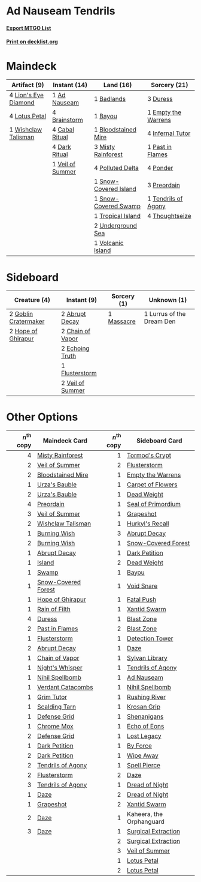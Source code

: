 # Ad Nauseam Tendrils

#### [Export MTGO List](../collection/Ad%20Nauseam%20Tendrils/Ad%20Nauseam%20Tendrils.txt)
#### [Print on decklist.org](http://decklist.org/?deckmain=1%09Ad%20Nauseam%0A1%09Badlands%0A1%09Bayou%0A1%09Bloodstained%20Mire%0A4%09Brainstorm%0A4%09Cabal%20Ritual%0A4%09Dark%20Ritual%0A3%09Duress%0A1%09Empty%20the%20Warrens%0A4%09Infernal%20Tutor%0A4%09Lion's%20Eye%20Diamond%0A4%09Lotus%20Petal%0A3%09Misty%20Rainforest%0A1%09Past%20in%20Flames%0A4%09Polluted%20Delta%0A4%09Ponder%0A3%09Preordain%0A1%09Snow-Covered%20Island%0A1%09Snow-Covered%20Swamp%0A1%09Tendrils%20of%20Agony%0A4%09Thoughtseize%0A1%09Tropical%20Island%0A2%09Underground%20Sea%0A1%09Veil%20of%20Summer%0A1%09Volcanic%20Island%0A1%09Wishclaw%20Talisman&deckside=2%09Abrupt%20Decay%0A2%09Chain%20of%20Vapor%0A2%09Echoing%20Truth%0A1%09Flusterstorm%0A2%09Goblin%20Cratermaker%0A2%09Hope%20of%20Ghirapur%0A1%09Lurrus%20of%20the%20Dream%20Den%0A1%09Massacre%0A2%09Veil%20of%20Summer)
# Maindeck

|                                         Artifact (9)                                         |                                       Instant (14)                                        |                                           Land (16)                                            |                                         Sorcery (21)                                         |
|----------------------------------------------------------------------------------------------|-------------------------------------------------------------------------------------------|------------------------------------------------------------------------------------------------|----------------------------------------------------------------------------------------------|
|4 [Lion's Eye Diamond](http://gatherer.wizards.com/Pages/Card/Details.aspx?multiverseid=3255) |1 [Ad Nauseam](http://gatherer.wizards.com/Pages/Card/Details.aspx?multiverseid=174915)    |1 [Badlands](http://gatherer.wizards.com/Pages/Card/Details.aspx?multiverseid=878)              |3 [Duress](http://gatherer.wizards.com/Pages/Card/Details.aspx?multiverseid=14557)            |
|4 [Lotus Petal](http://gatherer.wizards.com/Pages/Card/Details.aspx?multiverseid=420602)      |4 [Brainstorm](http://gatherer.wizards.com/Pages/Card/Details.aspx?multiverseid=3897)      |1 [Bayou](http://gatherer.wizards.com/Pages/Card/Details.aspx?multiverseid=879)                 |1 [Empty the Warrens](http://gatherer.wizards.com/Pages/Card/Details.aspx?multiverseid=426587)|
|1 [Wishclaw Talisman](http://gatherer.wizards.com/Pages/Card/Details.aspx?multiverseid=473072)|4 [Cabal Ritual](http://gatherer.wizards.com/Pages/Card/Details.aspx?multiverseid=30564)   |1 [Bloodstained Mire](http://gatherer.wizards.com/Pages/Card/Details.aspx?multiverseid=405094)  |4 [Infernal Tutor](http://gatherer.wizards.com/Pages/Card/Details.aspx?multiverseid=107308)   |
|                                                                                              |4 [Dark Ritual](http://gatherer.wizards.com/Pages/Card/Details.aspx?multiverseid=651)      |3 [Misty Rainforest](http://gatherer.wizards.com/Pages/Card/Details.aspx?multiverseid=405102)   |1 [Past in Flames](http://gatherer.wizards.com/Pages/Card/Details.aspx?multiverseid=420748)   |
|                                                                                              |1 [Veil of Summer](http://gatherer.wizards.com/Pages/Card/Details.aspx?multiverseid=466952)|4 [Polluted Delta](http://gatherer.wizards.com/Pages/Card/Details.aspx?multiverseid=405104)     |4 [Ponder](http://gatherer.wizards.com/Pages/Card/Details.aspx?multiverseid=451051)           |
|                                                                                              |                                                                                           |1 [Snow-Covered Island](http://gatherer.wizards.com/Pages/Card/Details.aspx?multiverseid=121130)|3 [Preordain](http://gatherer.wizards.com/Pages/Card/Details.aspx?multiverseid=405347)        |
|                                                                                              |                                                                                           |1 [Snow-Covered Swamp](http://gatherer.wizards.com/Pages/Card/Details.aspx?multiverseid=121256) |1 [Tendrils of Agony](http://gatherer.wizards.com/Pages/Card/Details.aspx?multiverseid=45842) |
|                                                                                              |                                                                                           |1 [Tropical Island](http://gatherer.wizards.com/Pages/Card/Details.aspx?multiverseid=884)       |4 [Thoughtseize](http://gatherer.wizards.com/Pages/Card/Details.aspx?multiverseid=438676)     |
|                                                                                              |                                                                                           |2 [Underground Sea](http://gatherer.wizards.com/Pages/Card/Details.aspx?multiverseid=886)       |                                                                                              |
|                                                                                              |                                                                                           |1 [Volcanic Island](http://gatherer.wizards.com/Pages/Card/Details.aspx?multiverseid=887)       |                                                                                              |


# Sideboard

|                                         Creature (4)                                          |                                        Instant (9)                                        |                                    Sorcery (1)                                     |       Unknown (1)       |
|-----------------------------------------------------------------------------------------------|-------------------------------------------------------------------------------------------|------------------------------------------------------------------------------------|-------------------------|
|2 [Goblin Cratermaker](http://gatherer.wizards.com/Pages/Card/Details.aspx?multiverseid=452853)|2 [Abrupt Decay](http://gatherer.wizards.com/Pages/Card/Details.aspx?multiverseid=456061)  |1 [Massacre](http://gatherer.wizards.com/Pages/Card/Details.aspx?multiverseid=21324)|1 Lurrus of the Dream Den|
|2 [Hope of Ghirapur](http://gatherer.wizards.com/Pages/Card/Details.aspx?multiverseid=423821)  |2 [Chain of Vapor](http://gatherer.wizards.com/Pages/Card/Details.aspx?multiverseid=420701)|                                                                                    |                         |
|                                                                                               |2 [Echoing Truth](http://gatherer.wizards.com/Pages/Card/Details.aspx?multiverseid=405212) |                                                                                    |                         |
|                                                                                               |1 [Flusterstorm](http://gatherer.wizards.com/Pages/Card/Details.aspx?multiverseid=228255)  |                                                                                    |                         |
|                                                                                               |2 [Veil of Summer](http://gatherer.wizards.com/Pages/Card/Details.aspx?multiverseid=466952)|                                                                                    |                         |


# Other Options

|*n*<sup>th</sup> copy|                                        Maindeck Card                                         |*n*<sup>th</sup> copy|                                        Sideboard Card                                        |
|--------------------:|----------------------------------------------------------------------------------------------|--------------------:|----------------------------------------------------------------------------------------------|
|                    4|[Misty Rainforest](http://gatherer.wizards.com/Pages/Card/Details.aspx?multiverseid=405102)   |                    1|[Tormod's Crypt](http://gatherer.wizards.com/Pages/Card/Details.aspx?multiverseid=389723)     |
|                    2|[Veil of Summer](http://gatherer.wizards.com/Pages/Card/Details.aspx?multiverseid=466952)     |                    2|[Flusterstorm](http://gatherer.wizards.com/Pages/Card/Details.aspx?multiverseid=228255)       |
|                    2|[Bloodstained Mire](http://gatherer.wizards.com/Pages/Card/Details.aspx?multiverseid=405094)  |                    1|[Empty the Warrens](http://gatherer.wizards.com/Pages/Card/Details.aspx?multiverseid=426587)  |
|                    1|[Urza's Bauble](http://gatherer.wizards.com/Pages/Card/Details.aspx?multiverseid=3818)        |                    1|[Carpet of Flowers](http://gatherer.wizards.com/Pages/Card/Details.aspx?multiverseid=5858)    |
|                    2|[Urza's Bauble](http://gatherer.wizards.com/Pages/Card/Details.aspx?multiverseid=3818)        |                    1|[Dead Weight](http://gatherer.wizards.com/Pages/Card/Details.aspx?multiverseid=452817)        |
|                    4|[Preordain](http://gatherer.wizards.com/Pages/Card/Details.aspx?multiverseid=405347)          |                    1|[Seal of Primordium](http://gatherer.wizards.com/Pages/Card/Details.aspx?multiverseid=425960) |
|                    3|[Veil of Summer](http://gatherer.wizards.com/Pages/Card/Details.aspx?multiverseid=466952)     |                    1|[Grapeshot](http://gatherer.wizards.com/Pages/Card/Details.aspx?multiverseid=426588)          |
|                    2|[Wishclaw Talisman](http://gatherer.wizards.com/Pages/Card/Details.aspx?multiverseid=473072)  |                    1|[Hurkyl's Recall](http://gatherer.wizards.com/Pages/Card/Details.aspx?multiverseid=135260)    |
|                    1|[Burning Wish](http://gatherer.wizards.com/Pages/Card/Details.aspx?multiverseid=416909)       |                    3|[Abrupt Decay](http://gatherer.wizards.com/Pages/Card/Details.aspx?multiverseid=456061)       |
|                    2|[Burning Wish](http://gatherer.wizards.com/Pages/Card/Details.aspx?multiverseid=416909)       |                    1|[Snow-Covered Forest](http://gatherer.wizards.com/Pages/Card/Details.aspx?multiverseid=121192)|
|                    1|[Abrupt Decay](http://gatherer.wizards.com/Pages/Card/Details.aspx?multiverseid=456061)       |                    1|[Dark Petition](http://gatherer.wizards.com/Pages/Card/Details.aspx?multiverseid=398525)      |
|                    1|[Island](http://gatherer.wizards.com/Pages/Card/Details.aspx?multiverseid=439857)             |                    2|[Dead Weight](http://gatherer.wizards.com/Pages/Card/Details.aspx?multiverseid=452817)        |
|                    1|[Swamp](http://gatherer.wizards.com/Pages/Card/Details.aspx?multiverseid=439858)              |                    1|[Bayou](http://gatherer.wizards.com/Pages/Card/Details.aspx?multiverseid=879)                 |
|                    1|[Snow-Covered Forest](http://gatherer.wizards.com/Pages/Card/Details.aspx?multiverseid=121192)|                    1|[Void Snare](http://gatherer.wizards.com/Pages/Card/Details.aspx?multiverseid=383429)         |
|                    1|[Hope of Ghirapur](http://gatherer.wizards.com/Pages/Card/Details.aspx?multiverseid=423821)   |                    1|[Fatal Push](http://gatherer.wizards.com/Pages/Card/Details.aspx?multiverseid=423724)         |
|                    1|[Rain of Filth](http://gatherer.wizards.com/Pages/Card/Details.aspx?multiverseid=5831)        |                    1|[Xantid Swarm](http://gatherer.wizards.com/Pages/Card/Details.aspx?multiverseid=413735)       |
|                    4|[Duress](http://gatherer.wizards.com/Pages/Card/Details.aspx?multiverseid=14557)              |                    1|[Blast Zone](http://gatherer.wizards.com/Pages/Card/Details.aspx?multiverseid=461171)         |
|                    2|[Past in Flames](http://gatherer.wizards.com/Pages/Card/Details.aspx?multiverseid=420748)     |                    2|[Blast Zone](http://gatherer.wizards.com/Pages/Card/Details.aspx?multiverseid=461171)         |
|                    1|[Flusterstorm](http://gatherer.wizards.com/Pages/Card/Details.aspx?multiverseid=228255)       |                    1|[Detection Tower](http://gatherer.wizards.com/Pages/Card/Details.aspx?multiverseid=447386)    |
|                    2|[Abrupt Decay](http://gatherer.wizards.com/Pages/Card/Details.aspx?multiverseid=456061)       |                    1|[Daze](http://gatherer.wizards.com/Pages/Card/Details.aspx?multiverseid=189255)               |
|                    1|[Chain of Vapor](http://gatherer.wizards.com/Pages/Card/Details.aspx?multiverseid=420701)     |                    1|[Sylvan Library](http://gatherer.wizards.com/Pages/Card/Details.aspx?multiverseid=2240)       |
|                    1|[Night's Whisper](http://gatherer.wizards.com/Pages/Card/Details.aspx?multiverseid=51178)     |                    1|[Tendrils of Agony](http://gatherer.wizards.com/Pages/Card/Details.aspx?multiverseid=45842)   |
|                    1|[Nihil Spellbomb](http://gatherer.wizards.com/Pages/Card/Details.aspx?multiverseid=442215)    |                    1|[Ad Nauseam](http://gatherer.wizards.com/Pages/Card/Details.aspx?multiverseid=174915)         |
|                    1|[Verdant Catacombs](http://gatherer.wizards.com/Pages/Card/Details.aspx?multiverseid=405113)  |                    1|[Nihil Spellbomb](http://gatherer.wizards.com/Pages/Card/Details.aspx?multiverseid=442215)    |
|                    1|[Grim Tutor](http://gatherer.wizards.com/Pages/Card/Details.aspx?multiverseid=201409)         |                    1|[Rushing River](http://gatherer.wizards.com/Pages/Card/Details.aspx?multiverseid=25942)       |
|                    1|[Scalding Tarn](http://gatherer.wizards.com/Pages/Card/Details.aspx?multiverseid=405107)      |                    1|[Krosan Grip](http://gatherer.wizards.com/Pages/Card/Details.aspx?multiverseid=376394)        |
|                    1|[Defense Grid](http://gatherer.wizards.com/Pages/Card/Details.aspx?multiverseid=45481)        |                    1|[Shenanigans](http://gatherer.wizards.com/Pages/Card/Details.aspx?multiverseid=464095)        |
|                    1|[Chrome Mox](http://gatherer.wizards.com/Pages/Card/Details.aspx?multiverseid=413761)         |                    1|[Echo of Eons](http://gatherer.wizards.com/Pages/Card/Details.aspx?multiverseid=463995)       |
|                    2|[Defense Grid](http://gatherer.wizards.com/Pages/Card/Details.aspx?multiverseid=45481)        |                    1|[Lost Legacy](http://gatherer.wizards.com/Pages/Card/Details.aspx?multiverseid=417661)        |
|                    1|[Dark Petition](http://gatherer.wizards.com/Pages/Card/Details.aspx?multiverseid=398525)      |                    1|[By Force](http://gatherer.wizards.com/Pages/Card/Details.aspx?multiverseid=426825)           |
|                    2|[Dark Petition](http://gatherer.wizards.com/Pages/Card/Details.aspx?multiverseid=398525)      |                    1|[Wipe Away](http://gatherer.wizards.com/Pages/Card/Details.aspx?multiverseid=118911)          |
|                    2|[Tendrils of Agony](http://gatherer.wizards.com/Pages/Card/Details.aspx?multiverseid=45842)   |                    1|[Spell Pierce](http://gatherer.wizards.com/Pages/Card/Details.aspx?multiverseid=425876)       |
|                    2|[Flusterstorm](http://gatherer.wizards.com/Pages/Card/Details.aspx?multiverseid=228255)       |                    2|[Daze](http://gatherer.wizards.com/Pages/Card/Details.aspx?multiverseid=189255)               |
|                    3|[Tendrils of Agony](http://gatherer.wizards.com/Pages/Card/Details.aspx?multiverseid=45842)   |                    1|[Dread of Night](http://gatherer.wizards.com/Pages/Card/Details.aspx?multiverseid=14580)      |
|                    1|[Daze](http://gatherer.wizards.com/Pages/Card/Details.aspx?multiverseid=189255)               |                    2|[Dread of Night](http://gatherer.wizards.com/Pages/Card/Details.aspx?multiverseid=14580)      |
|                    1|[Grapeshot](http://gatherer.wizards.com/Pages/Card/Details.aspx?multiverseid=426588)          |                    2|[Xantid Swarm](http://gatherer.wizards.com/Pages/Card/Details.aspx?multiverseid=413735)       |
|                    2|[Daze](http://gatherer.wizards.com/Pages/Card/Details.aspx?multiverseid=189255)               |                    1|Kaheera, the Orphanguard                                                                      |
|                    3|[Daze](http://gatherer.wizards.com/Pages/Card/Details.aspx?multiverseid=189255)               |                    1|[Surgical Extraction](http://gatherer.wizards.com/Pages/Card/Details.aspx?multiverseid=397706)|
|                     |                                                                                              |                    2|[Surgical Extraction](http://gatherer.wizards.com/Pages/Card/Details.aspx?multiverseid=397706)|
|                     |                                                                                              |                    3|[Veil of Summer](http://gatherer.wizards.com/Pages/Card/Details.aspx?multiverseid=466952)     |
|                     |                                                                                              |                    1|[Lotus Petal](http://gatherer.wizards.com/Pages/Card/Details.aspx?multiverseid=420602)        |
|                     |                                                                                              |                    2|[Lotus Petal](http://gatherer.wizards.com/Pages/Card/Details.aspx?multiverseid=420602)        |

